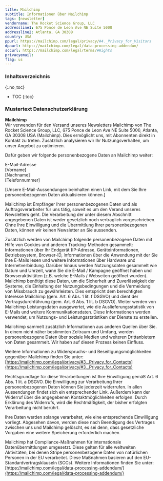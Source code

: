 ```yaml
---
title: Mailchimp
subtitle: Informationen über Mailchimp
tags: [newsletter]
vendorname: The Rocket Science Group, LLC
addressline1: 675 Ponce de Leon Ave NE Suite 5000
addressline2: Atlanta, GA 30308
country: USA
ppurl: https://mailchimp.com/legal/privacy/#4._Privacy_for_Visitors
dpaurl: https://mailchimp.com/legal/data-processing-addendum/
sccurl: https://mailchimp.com/legal/terms/#Rights
privacyemail:
flag: us
---
```

### Inhaltsverzeichnis
{:.no_toc}
* TOC
{:toc}
### Mustertext Datenschutzerklärung
**Mailchimp**  
Wir verwenden für den Versand unseres Newsletters Mailchimp von The Rocket Science Group, LLC, 675 Ponce de Leon Ave NE Suite 5000, Atlanta, GA 30308 USA (Mailchimp). Dies ermöglicht uns, mit Abonnenten direkt in Kontakt zu treten. Zusätzlich analysieren wir Ihr Nutzungsverhalten, um unser Angebot zu optimieren.

Dafür geben wir folgende personenbezogene Daten an Mailchimp weiter:

E-Mail-Adresse  
[Vorname]  
[Nachname]  
[Telefonnummer]

[Unsere E-Mail-Aussendungen beinhalten einen Link, mit dem Sie Ihre personenbezogenen Daten aktualisieren können.]

Mailchimp ist Empfänger Ihrer personenbezogenen Daten und als Auftragsverarbeiter für uns tätig, soweit es um den Verand unseres Newsletters geht. Die Verarbeitung der unter diesem Abschnitt angegebenen Daten ist weder gesetzlich noch vertraglich vorgeschrieben. Ohne Ihre Einwilligung und die Übermittlung Ihrer personenbezogenen Daten, können wir keinen Newsletter an Sie aussenden.

Zusätzlich werden von Mailchimp folgende personenbezogene Daten mit Hilfe von Cookies und anderen Tracking-Methoden gesammelt: Informationen über Ihr Endgerät (IP-Adresse, Geräteinformationen, Betriebssystem, Browser-ID, Informationen über die Anwendung mit der Sie Ihre E-Mails lesen und weitere Informationen über Hardware und Internetverbindung. Darüber hinaus werden Nutzungsdaten gesammelt wie Datum und Uhrzeit, wann Sie die E-Mail / Kampagne geöffnet haben und Browseraktivitäten (z.B. welche E-Mails / Webseiten geöffnet wurden). Mailchimp benötigt diese Daten, um die Sicherheit und Zuverlässigkeit der Systeme, die Einhaltung der Nutzungsbedingungen und die Vermeidung von Missbrauch zu gewährleisten. Dies entspricht dem berechtigten Interesse Mailchimp (gem. Art. 6 Abs. 1 lit. f DSGVO) und dient der Vertragsdurchführung (gem. Art. 6 Abs. 1 lit. b DSGVO). Weiter werden von Mailchimp Leistungsdaten ausgewertet, wie die Auslieferungsstatistik von E-Mails und weitere Kommunikationsdaten. Diese Informationen werden verwendet, um Nutzungs- und Leistungsstatistiken der Dienste zu erstellen.

Mailchimp sammelt zusätzlich Informationen aus anderen Quellen über Sie. In einem nicht näher bestimmten Zeitraum und Umfang, werden personenbezogene Daten über soziale Medien und weiteren Drittanbietern von Daten gesammelt. Wir haben auf diesen Prozess keinen Einfluss.

Weitere Informationen zu Widerspruchs- und Beseitigungsmöglichkeiten gegenüber Mailchimp finden Sie unter: [https://mailchimp.com/legal/privacy/#3._Privacy_for_Contacts](https://mailchimp.com/legal/privacy/#3._Privacy_for_Contacts)

Rechtsgrundlage für diese Verarbeitungen ist Ihre Einwilligung gemäß Art. 6 Abs. 1 lit. a DSGVO. Die Einwilligung zur Verarbeitung Ihrer personenbezogenen Daten können Sie jederzeit widerrufen. In allen Aussendungen findet sich ein entsprechender Link. Außerdem kann der Widerruf über die angegebenen Kontaktmöglichkeiten erfolgen. Durch Erklärung des Widerrufs, wird die Rechtmäßigkeit, der bisher erfolgten Verarbeitung nicht berührt.

Ihre Daten werden solange verarbeitet, wie eine entsprechende Einwilligung vorliegt. Abgesehen davon, werden diese nach Beendigung des Vertrages zwischen uns und Mailchimp gelöscht, es sei denn, dass gesetzliche Vorgaben eine weitere Speicherung erforderlich machen.

Mailchimp hat Compliance-Maßnahmen für internationale Datenübermittlungen umgesetzt. Diese gelten für alle weltweiten Aktivitäten, bei denen Stripe personenbezogene Daten von natürlichen Personen in der EU verarbeitet. Diese Maßnahmen basieren auf den EU-Standardvertragsklauseln (SCCs). Weitere Informationen finden Sie unter: [https://mailchimp.com/legal/data-processing-addendum/](https://mailchimp.com/legal/data-processing-addendum/)